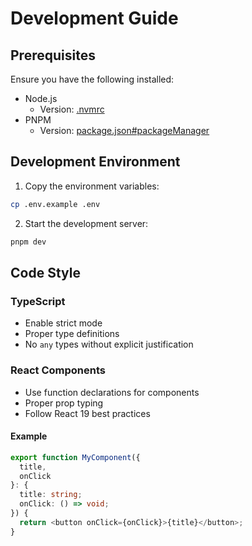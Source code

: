 # Development Guide

## Prerequisites

Ensure you have the following installed:

- Node.js
  - Version: [.nvmrc](../.nvmrc)
- PNPM
  - Version: [package.json#packageManager](../package.json#L4)

## Development Environment

1. Copy the environment variables:

```bash
cp .env.example .env
```

2. Start the development server:

```bash
pnpm dev
```

## Code Style

### TypeScript

- Enable strict mode
- Proper type definitions
- No `any` types without explicit justification

### React Components

- Use function declarations for components
- Proper prop typing
- Follow React 19 best practices

#### Example

```typescript
export function MyComponent({
  title,
  onClick 
}: {
  title: string;
  onClick: () => void;
}) {
  return <button onClick={onClick}>{title}</button>;
}
```
